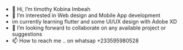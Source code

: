 - 👋 Hi, I’m timothy Kobina Imbeah
- 👀 I’m interested in Web design and Mobile App development
- im currently learning flutter and some UI/UX design with Adobe XD
- 💞️ I’m looking forward to collaborate on any available project or suggestions
- 📫 How to reach me .. on whatsap +233595980528

<!---
Panther-3/Panther-3 is a ✨ special ✨ repository because its `README.md` (this file) appears on your GitHub profile.
You can click the Preview link to take a look at your changes.
--->
